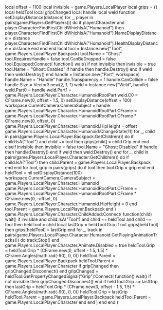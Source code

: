 local offset = 1100
local invisible = game.Players.LocalPlayer
local grips = {}
local heldTool
local gripChanged
local handle
local weld
function setDisplayDistance(distance)
    for _, player in pairs(game.Players:GetPlayers()) do
        if player.Character and player.Character:FindFirstChildWhichIsA("Humanoid") then
            player.Character:FindFirstChildWhichIsA("Humanoid").NameDisplayDistance = distance
            player.Character:FindFirstChildWhichIsA("Humanoid").HealthDisplayDistance = distance
        end
    end
end
local tool = Instance.new("Tool", game.Players.LocalPlayer.Backpack)
tool.Name = "Ghost"
tool.RequiresHandle = false
tool.CanBeDropped = false
tool.Equipped:Connect(
    function()
        wait()
        if not invisible then
            invisible = true
            tool.Name = "Ghost: Enabled"
            if handle then
                handle:Destroy()
            end
            if weld then
                weld:Destroy()
            end
            handle = Instance.new("Part", workspace)
            handle.Name = "Handle"
            handle.Transparency = 1
            handle.CanCollide = false
            handle.Size = Vector3.new(2, 1, 1)
            weld = Instance.new("Weld", handle)
            weld.Part0 = handle
            weld.Part1 = game.Players.LocalPlayer.Character.HumanoidRootPart
            weld.C0 = CFrame.new(0, offset - 1.5, 0)
            setDisplayDistance(offset + 100)
            workspace.CurrentCamera.CameraSubject = handle
            game.Players.LocalPlayer.Character.HumanoidRootPart.CFrame = game.Players.LocalPlayer.Character.HumanoidRootPart.CFrame * CFrame.new(0, offset, 0)
            game.Players.LocalPlayer.Character.Humanoid.HipHeight = offset
            game.Players.LocalPlayer.Character.Humanoid:ChangeState(11)
            for _, child in pairs(game.Players.LocalPlayer.Backpack:GetChildren()) do
                if child:IsA("Tool") and child ~= tool then
                    grips[child] = child.Grip
                end
            end
        elseif invisible then
            invisible = false
            tool.Name = "Ghost: Disabled"
            if handle then
                handle:Destroy()
            end
            if weld then
                weld:Destroy()
            end
            for _, child in pairs(game.Players.LocalPlayer.Character:GetChildren()) do
                if child:IsA("Tool") then
                    child.Parent = game.Players.LocalPlayer.Backpack
                end
            end
            for tool, grip in pairs(grips) do
                if tool then
                    tool.Grip = grip
                end
            end
            heldTool = nil
            setDisplayDistance(100)
            workspace.CurrentCamera.CameraSubject = game.Players.LocalPlayer.Character.Humanoid
            game.Players.LocalPlayer.Character.HumanoidRootPart.CFrame = game.Players.LocalPlayer.Character.HumanoidRootPart.CFrame * CFrame.new(0, -offset, 0)
            game.Players.LocalPlayer.Character.Humanoid.HipHeight = 0
        end
        tool.Parent = game.Players.LocalPlayer.Backpack
    end
)
game.Players.LocalPlayer.Character.ChildAdded:Connect(
    function(child)
        wait()
        if invisible and child:IsA("Tool") and child ~= heldTool and child ~= tool then
            heldTool = child
            local lastGrip = heldTool.Grip
            if not grips[heldTool] then
                grips[heldTool] = lastGrip
            end
            for _, track in pairs(game.Players.LocalPlayer.Character.Humanoid:GetPlayingAnimationTracks()) do
                track:Stop()
            end
            game.Players.LocalPlayer.Character.Animate.Disabled = true
            heldTool.Grip = heldTool.Grip * (CFrame.new(0, offset - 1.5, 1.5) * CFrame.Angles(math.rad(-90), 0, 0))
            heldTool.Parent = game.Players.LocalPlayer.Backpack
            heldTool.Parent = game.Players.LocalPlayer.Character
            if gripChanged then
                gripChanged:Disconnect()
            end
            gripChanged =
                heldTool:GetPropertyChangedSignal("Grip"):Connect(
                function()
                    wait()
                    if not invisible then
                        gripChanged:Disconnect()
                    end
                    if heldTool.Grip ~= lastGrip then
                        lastGrip =
                            heldTool.Grip * (CFrame.new(0, offset - 1.5, 1.5) * CFrame.Angles(math.rad(-90), 0, 0))
                        heldTool.Grip = lastGrip
                        heldTool.Parent = game.Players.LocalPlayer.Backpack
                        heldTool.Parent = game.Players.LocalPlayer.Character
                    end
                end
            )
        end
    end
)
